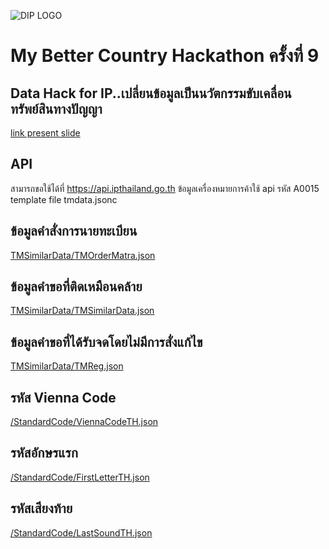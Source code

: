 ![DIP LOGO](https://www.ipthailand.go.th/images/001/DIP-Logo.png)
# My Better Country Hackathon ครั้งที่ 9
## Data Hack for IP..เปลี่ยนข้อมูลเป็นนวัตกรรมขับเคลื่อนทรัพย์สินทางปัญญา
[link present slide](https://docs.google.com/presentation/d/1cgiY1A42jkdYhpMrvsSKm9BOXET3sG6zMF62ppCPhAk/edit?usp=sharing)

## API 
สามารถขอใช้ได้ที่ https://api.ipthailand.go.th
ข้อมูลเครื่องหมายการค้าใช้ api รหัส A0015
template file tmdata.jsonc

## ข้อมูลคำสั่งการนายทะเบียน
[TMSimilarData/TMOrderMatra.json](https://github.com/DIP-TH/Hackathon2021/blob/main/TMSimilarData/TMOrderMatra.json)

## ข้อมูลคำขอที่ติดเหมือนคล้าย
[TMSimilarData/TMSimilarData.json](https://github.com/DIP-TH/Hackathon2021/blob/main/TMSimilarData/TMSimilarData.json)

## ข้อมูลคำขอที่ได้รับจดโดยไม่มีการสั่งแก้ไข
[TMSimilarData/TMReg.json](https://github.com/DIP-TH/Hackathon2021/blob/main/TMSimilarData/TMReg.json)

## รหัส Vienna Code
[/StandardCode/ViennaCodeTH.json](https://github.com/DIP-TH/Hackathon2021/blob/main/StandardCode/ViennaCodeTH.json)

## รหัสอักษรแรก
[/StandardCode/FirstLetterTH.json](https://github.com/DIP-TH/Hackathon2021/blob/main/StandardCode/FirstLetterTH.json)

## รหัสเสียงท้าย
[/StandardCode/LastSoundTH.json](https://github.com/DIP-TH/Hackathon2021/blob/main/StandardCode/LastSoundTH.json)
